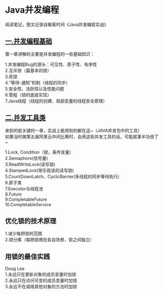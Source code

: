 # Java并发编程
阅读笔记，图文记录自极客时间《Java并发编程实战》

## [一.并发编程基础](https://github.com/LayneHuang/ForEasyCode/blob/master/java/concurrent_programming/concurrent_programming_base.md)
第一章讲解的主要是并发编程的一些基础知识：
  
1.并发编程Bug的源头：可见性、原子性、有序性  
2.互斥锁（最基本的锁）  
3.死锁  
4.“等待-通知”机制（线程的同步）  
5.安全性、活跃性以及性能问题  
6.管程（锁的底层实现）  
7.Java线程（线程的创建、局部变量的线程安全原理）  

## [二.并发工具类](https://github.com/LayneHuang/ForEasyCode/blob/master/java/concurrent_programming/concurrent_programming_util.md)
来到的挺关键的一章，实战上能用到的都在这~（JAVA并发包中的工具）  
如果当时做第五届阿里云中间比赛时，会用这些并发工具的话，可能就事半功倍了~

1.Lock, Condition（锁，条件变量）  
2.Semaphore(信号量)  
3.ReadWriteLock(读写锁)  
4.StampedLock(带乐观读的读写锁)  
5.CountDownLatch、CyclicBarrier(多线程的同步等待执行)  
6.原子类  
7.Executor与线程池  
8.Future  
9.CompletableFuture  
10.CompletableService  

## 优化锁的技术原理
1.减少每把锁的范围  
2.锁分离（每把锁用在各自场景，锁之间独立）

## 用锁的最佳实践
Doug Lea  
1.永远只在更新对象的成员变量时加锁  
2.永远只在访问可变的成员变量时加锁  
3.永远不在调用其他对象的方法时加锁  

